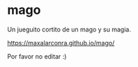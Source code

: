 # mago
Un jueguito cortito de un mago y su magia.

https://maxalarconra.github.io/mago/

Por favor no editar :)
